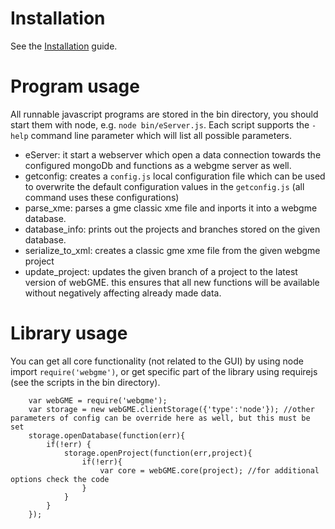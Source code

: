 # Installation

See the [Installation](INSTALLATION.md) guide.

# Program usage

All runnable javascript programs are stored in the bin directory, you should start them with node, e.g. `node bin/eServer.js`. 
Each script supports the `-help` command line parameter which will list all possible parameters.

* eServer: it start a webserver which open a data connection towards the configured mongoDb and functions as a webgme server as well.
* getconfig: creates a `config.js` local configuration file which can be used to overwrite the default configuration values in the `getconfig.js` (all command uses these configurations)  
* parse_xme: parses a gme classic xme file and inports it into a webgme database.
* database_info: prints out the projects and branches stored on the given database.
* serialize_to_xml: creates a classic gme xme file from the given webgme project
* update_project: updates the given branch of a project to the latest version of webGME. this ensures that all new functions will be available without negatively affecting already made data.

# Library usage

You can get all core functionality (not related to the GUI) by using node import `require('webgme')`, or get specific part of the library 
using requirejs (see the scripts in the bin directory). 

``` 
	var webGME = require('webgme');
	var storage = new webGME.clientStorage({'type':'node'}); //other parameters of config can be override here as well, but this must be set
	storage.openDatabase(function(err){
		if(!err) {
		    storage.openProject(function(err,project){
		        if(!err){
		            var core = webGME.core(project); //for additional options check the code
		        }
		    }
		}
	});
```
